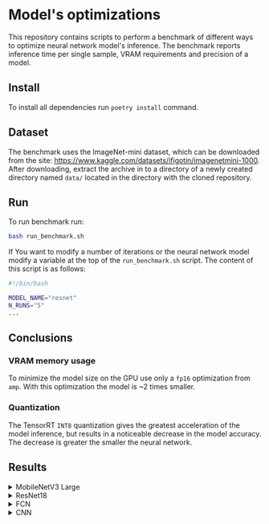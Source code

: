 # Model's optimizations

This repository contains scripts to perform a benchmark of different ways to optimize
neural network model's inference. The benchmark reports inference time per single
sample, VRAM requirements and precision of a model.

## Install

To install all dependencies run `poetry install` command.

## Dataset

The benchmark uses the ImageNet-mini dataset, which can be downloaded from the site:
https://www.kaggle.com/datasets/ifigotin/imagenetmini-1000. After downloading, extract
the archive in to a directory of a newly created directory named `data/` located in the
directory with the cloned repository.

## Run

To run benchmark run:
```bash
bash run_benchmark.sh
```

If You want to modify a number of iterations or the neural network model modify a variable
at the top of the `run_benchmark.sh` script. The content of this script is as follows:

```bash
#!/bin/bash

MODEL_NAME="resnet"
N_RUNS="5"
...
```

## Conclusions

### VRAM memory usage

To minimize the model size on the GPU use only a `fp16` optimization from `amp`. With this
optimization the model is ~2 times smaller.

### Quantization

The TensorRT `INT8` quantization gives the greatest acceleration of the model inference,
but results in a noticeable decrease in the model accuracy. The decrease is greater
the smaller the neural network.


## Results

<details>
<summary>MobileNetV3 Large</summary>

| Inference time [ms/sample]    |              |               |               |               |
|-------------------------------|--------------|---------------|---------------|---------------|
|                               | Batch size 1 | Batch size 16 | Batch size 32 | Batch size 64 |
| FP32 CPU                      | 4,392        | 2,515         | 3,838         | 4,055         |
| FP32 JIT CPU                  | 4,365        | 2,523         | 2,599         | 3,455         |
| INT8 CPU Dynamic Quantization | 6,077        | 2,492         | 2,693         | 3,98          |
| FP32 CUDA                     | 4,893        | 0,289         | 0,195         | 0,185         |
| FP32 JIT CUDA                 | 2,517        | 0,25          | 0,226         | 0,21          |
| FP16 CUDA                     | 4,116        | 0,528         | 0,417         | 0,368         |
| FP16 JIT CUDA                 | RuntimeError | RuntimeError  | RuntimeError  | RuntimeError  |
| FP32 TensorRT                 | 0,707        | 0,125         | 0,117         | 0,109         |
| FP32 JIT TensorRT             | 1,907        | 0,181         | 0,153         | 0,151         |
| FP16 TensorRT                 | 0,536        | 0,074         | 0,065         | 0,06          |
| FP16 JIT TensorRT             | 1,949        | 0,158         | 0,132         | 0,123         |
| INT8 Quantized TensorRT       | 0,503        | 0,065         | 0,047         | 0,039         |


| GPU Memory Peak usage [MB] - max_memory_allocated |              |               |               |               |
|---------------------------------------------------|--------------|---------------|---------------|---------------|
|                                                   | Batch size 1 | Batch size 16 | Batch size 32 | Batch size 64 |
| FP32 CPU                                          | 0            | 0             | 0             | 0             |
| FP32 JIT CPU                                      | 0            | 0             | 0             | 0             |
| INT8 CPU Dynamic Quantization                     | 0            | 0             | 0             | 0             |
| FP32 CUDA                                         | 2419         | 2435          | 2509          | 2729          |
| FP32 JIT CUDA                                     | 2336         | 2399          | 2475          | 2646          |
| FP16 CUDA                                         | 1170         | 1219          | 1272          | 1380          |
| FP16 JIT CUDA                                     | RuntimeError | RuntimeError  | RuntimeError  | RuntimeError  |
| FP32 TensorRT                                     | 2270         | 2275          | 2274          | 2293          |
| FP32 JIT TensorRT                                 | 2336         | 2399          | 2446          | 2544          |
| FP16 TensorRT                                     | 2270         | 2275          | 2274          | 2293          |
| FP16 JIT TensorRT                                 | 2336         | 2436          | 2438          | 2544          |
| INT8 Quantized TensorRT                           | 2270         | 2276          | 2285          | 2304          |

| F1 score                      |              |               |               |               |
|-------------------------------|--------------|---------------|---------------|---------------|
|                               | Batch size 1 | Batch size 16 | Batch size 32 | Batch size 64 |
| FP32 CPU                      | 0,734        | 0,734         | 0,734         | 0,734         |
| FP32 JIT CPU                  | 0,734        | 0,734         | 0,734         | 0,734         |
| INT8 CPU Dynamic Quantization | 0,734        | 0,734         | 0,734         | 0,734         |
| FP32 CUDA                     | 0,734        | 0,734         | 0,734         | 0,734         |
| FP32 JIT CUDA                 | 0,734        | 0,734         | 0,734         | 0,734         |
| FP16 CUDA                     | 0,736        | 0,736         | 0,735         | 0,735         |
| FP16 JIT CUDA                 | RuntimeError | RuntimeError  | RuntimeError  | RuntimeError  |
| FP32 TensorRT                 | 0,734        | 0,734         | 0,734         | 0,734         |
| FP32 JIT TensorRT             | 0,734        | 0,734         | 0,734         | 0,734         |
| FP16 TensorRT                 | 0,735        | 0,735         | 0,735         | 0,735         |
| FP16 JIT TensorRT             | 0,734        | 0,734         | 0,735         | 0,735         |
| INT8 Quantized TensorRT       | 0,695        | 0,701         | 0,7           | 0,709         |

</details>


<details>
<summary>ResNet18</summary>

| Inference time [ms/sample]    |              |               |               |               |
|-------------------------------|--------------|---------------|---------------|---------------|
|                               | Batch size 1 | Batch size 16 | Batch size 32 | Batch size 64 |
| FP32 CPU                      | 6,617        | 3,863         | 4,002         | 4,658         |
| FP32 JIT CPU                  | 3,757        | 3,442         | 3,369         | 3,73          |
| INT8 CPU Dynamic Quantization | 6,442        | 3,578         | 3,809         | 4,553         |
| FP32 CUDA                     | 2,128        | 0,255         | 0,239         | 0,212         |
| FP32 JIT CUDA                 | 1,422        | 0,229         | 0,191         | 0,167         |
| FP16 CUDA                     | 2,043        | 0,422         | 0,411         | 0,435         |
| FP16 JIT CUDA                 | RuntimeError | RuntimeError  | RuntimeError  | RuntimeError  |
| FP32 TensorRT                 | 0,779        | 0,22          | 0,202         | 0,184         |
| FP32 JIT TensorRT             | 1,526        | 0,262         | 0,216         | 0,199         |
| FP16 TensorRT                 | 0,327        | 0,067         | 0,062         | 0,056         |
| FP16 JIT TensorRT             | 1,511        | 0,26          | 0,215         | 0,199         |
| INT8 Quantized TensorRT       | 0,255        | 0,042         | 0,032         | 0,028         |


| GPU Memory Peak usage [MB] - max_memory_allocated |              |               |               |               |
|---------------------------------------------------|--------------|---------------|---------------|---------------|
|                                                   | Batch size 1 | Batch size 16 | Batch size 32 | Batch size 64 |
| FP32 CPU                                          | 0            | 0             | 0             | 0             |
| FP32 JIT CPU                                      | 0            | 0             | 0             | 0             |
| INT8 CPU Dynamic Quantization                     | 0            | 0             | 0             | 0             |
| FP32 CUDA                                         | 2327         | 2410          | 2497          | 2693          |
| FP32 JIT CUDA                                     | 2336         | 2399          | 2475          | 2646          |
| FP16 CUDA                                         | 1208         | 1258          | 1315          | 1423          |
| FP16 JIT CUDA                                     | RuntimeError | RuntimeError  | RuntimeError  | RuntimeError  |
| FP32 TensorRT                                     | 2270         | 2275          | 2274          | 2293          |
| FP32 JIT TensorRT                                 | 2336         | 2399          | 2475          | 2646          |
| FP16 TensorRT                                     | 2270         | 2275          | 2274          | 2293          |
| FP16 JIT TensorRT                                 | 2336         | 2399          | 2475          | 2646          |
| INT8 Quantized TensorRT                           | 2270         | 2275          | 2285          | 2304          |

| F1 score                      |              |               |               |               |
|-------------------------------|--------------|---------------|---------------|---------------|
|                               | Batch size 1 | Batch size 16 | Batch size 32 | Batch size 64 |
| FP32 CPU                      | 0,69         | 0,69          | 0,69          | 0,69          |
| FP32 JIT CPU                  | 0,69         | 0,69          | 0,69          | 0,69          |
| INT8 CPU Dynamic Quantization | 0,69         | 0,69          | 0,69          | 0,69          |
| FP32 CUDA                     | 0,69         | 0,69          | 0,69          | 0,69          |
| FP32 JIT CUDA                 | 0,69         | 0,69          | 0,69          | 0,69          |
| FP16 CUDA                     | 0,69         | 0,69          | 0,69          | 0,69          |
| FP16 JIT CUDA                 | RuntimeError | RuntimeError  | RuntimeError  | RuntimeError  |
| FP32 TensorRT                 | 0,69         | 0,69          | 0,69          | 0,69          |
| FP32 JIT TensorRT             | 0,69         | 0,69          | 0,69          | 0,69          |
| FP16 TensorRT                 | 0,69         | 0,69          | 0,69          | 0,69          |
| FP16 JIT TensorRT             | 0,69         | 0,69          | 0,69          | 0,69          |
| INT8 Quantized TensorRT       | 0,689        | 0,689         | 0,689         | 0,689         |

</details>


<details>
<summary>FCN</summary>

| Inference time [ms/sample]    |              |               |               |               |
|-------------------------------|--------------|---------------|---------------|---------------|
|                               | Batch size 1 | Batch size 16 | Batch size 32 | Batch size 64 |
| FP32 CPU                      | 3,666        | 0,428         | 0,39          | 0,391         |
| FP32 JIT CPU                  | 7,619        | 0,691         | 0,58          | 0,56          |
| INT8 CPU Dynamic Quantization | 3,473        | 0,451         | 0,41          | 0,425         |
| FP32 CUDA                     | 0,24         | 0,018         | 0,011         | 0,009         |
| FP32 JIT CUDA                 | 0,22         | 0,017         | 0,015         | 0,013         |
| FP16 CUDA                     | 0,167        | 0,012         | 0,009         | 0,005         |
| FP16 JIT CUDA                 | 0,161        | 0,019         | 0,015         | 0,011         |
| FP32 TensorRT                 | 0,276        | 0,024         | 0,015         | 0,01          |
| FP32 JIT TensorRT             | 0,278        | 0,024         | 0,015         | 0,01          |
| FP16 TensorRT                 | 0,215        | 0,02          | 0,012         | 0,009         |
| FP16 JIT TensorRT             | 0,221        | 0,019         | 0,015         | 0,01          |
| INT8 Quantized TensorRT       | 0,286        | 0,027         | 0,016         | 0,011         |


| GPU Memory Peak usage [MB] - max_memory_allocated |              |               |               |               |
|---------------------------------------------------|--------------|---------------|---------------|---------------|
|                                                   | Batch size 1 | Batch size 16 | Batch size 32 | Batch size 64 |
| FP32 CPU                                          | 0            | 0             | 0             | 0             |
| FP32 JIT CPU                                      | 0            | 0             | 0             | 0             |
| INT8 CPU Dynamic Quantization                     | 0            | 0             | 0             | 0             |
| FP32 CUDA                                         | 2401         | 2407          | 2416          | 2435          |
| FP32 JIT CUDA                                     | 2530         | 2545          | 2563          | 2595          |
| FP16 CUDA                                         | 1332         | 1338          | 1347          | 1366          |
| FP16 JIT CUDA                                     | 2595         | 2606          | 2619          | 2647          |
| FP32 TensorRT                                     | 2400         | 2406          | 2415          | 2433          |
| FP32 JIT TensorRT                                 | 2530         | 2536          | 2545          | 2563          |
| FP16 TensorRT                                     | 2270         | 2276          | 2285          | 2304          |
| FP16 JIT TensorRT                                 | 2530         | 2536          | 2545          | 2563          |
| INT8 Quantized TensorRT                           | 2270         | 2276          | 2285          | 2304          |

</details>

<details>
<summary>CNN</summary>

| Inference time [ms/sample]    |              |               |               |               |
|-------------------------------|--------------|---------------|---------------|---------------|
|                               | Batch size 1 | Batch size 16 | Batch size 32 | Batch size 64 |
| FP32 CPU                      | 0,63         | 0,485         | 0,542         | 0,645         |
| FP32 JIT CPU                  | 0,7          | 0,718         | 0,748         | 0,852         |
| INT8 CPU Dynamic Quantization | 0,585        | 0,401         | 0,452         | 0,543         |
| FP32 CUDA                     | 0,368        | 0,067         | 0,06          | 0,057         |
| FP32 JIT CUDA                 | 0,296        | 0,055         | 0,046         | 0,053         |
| FP16 CUDA                     | 0,368        | 0,104         | 0,094         | 0,096         |
| FP16 JIT CUDA                 | 0,296        | 0,058         | 0,047         | 0,054         |
| FP32 TensorRT                 | 0,167        | 0,031         | 0,026         | 0,024         |
| FP32 JIT TensorRT             | 0,298        | 0,057         | 0,048         | 0,046         |
| FP16 TensorRT                 | 0,155        | 0,023         | 0,018         | 0,016         |
| FP16 JIT TensorRT             | 0,3          | 0,057         | 0,049         | 0,045         |
| INT8 Quantized TensorRT       | 0,161        | 0,024         | 0,02          | 0,018         |

| GPU Memory Peak usage [MB] - max_memory_allocated |              |               |               |               |
|---------------------------------------------------|--------------|---------------|---------------|---------------|
|                                                   | Batch size 1 | Batch size 16 | Batch size 32 | Batch size 64 |
| FP32 CPU                                          | 0            | 0             | 0             | 0             |
| FP32 JIT CPU                                      | 0            | 0             | 0             | 0             |
| INT8 CPU Dynamic Quantization                     | 0            | 0             | 0             | 0             |
| FP32 CUDA                                         | 2272         | 2304          | 2340          | 2409          |
| FP32 JIT CUDA                                     | 2272         | 2300          | 2331          | 2393          |
| FP16 CUDA                                         | 1144         | 1159          | 1177          | 1215          |
| FP16 JIT CUDA                                     | 2273         | 2300          | 2331          | 2393          |
| FP32 TensorRT                                     | 2271         | 2277          | 2286          | 2304          |
| FP32 JIT TensorRT                                 | 2272         | 2300          | 2331          | 2393          |
| FP16 TensorRT                                     | 2270         | 2276          | 2285          | 2304          |
| FP16 JIT TensorRT                                 | 2272         | 2300          | 2331          | 2393          |
| INT8 Quantized TensorRT                           | 2270         | 2276          | 2285          | 2304          |

</details>

